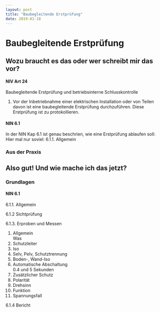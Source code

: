 ```yaml
---
layout: post
title: "Baubegleitende Erstprüfung"
date: 2019-01-18
---
```


# Baubegleitende Erstprüfung

## Wozu braucht es das oder wer schreibt mir das vor?

#### NIV Art 24
Baubegleitende Erstprüfung und betriebsinterne Schlusskontrolle

1. Vor der Inbetriebnahme einer elektrischen Installation oder von Teilen davon ist eine baubegleitende Erstprüfung durchzuführen. Diese Erstprüfung ist zu protokollieren.

#### NIN 6.1
In der NIN Kap 6.1 ist genau beschrien, wie eine Erstprüfung ablaufen soll:
Hier mal nur soviel:
6.1.1. Allgemein

### Aus der Praxis


## Also gut! Und wie mache ich das jetzt?
### Grundlagen
#### NIN 6.1
6.1.1. Allgemein

6.1.2 Sichtprüfung

6.1.3. Erproben und Messen
1. Allgemein  
Was
1. Schutzleiter
1. Iso
1. Selv, Pelv, Schutztrennung
1. Boden-, Wand-Iso
1. Automatische Abschaltung  
0.4 und 5 Sekunden
1. Zusätzlicher Schutz
1. Polarität
1. Drehsinn
1. Funktion
1. Spannungsfall

6.1.4 Bericht
